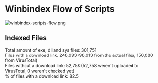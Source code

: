 # Winbindex Flow of Scripts

![winbindex-scripts-flow.png](winbindex-scripts-flow.png)

## Indexed Files

<!--FileStats-->
Total amount of exe, dll and sys files: 301,751  
Files with a download link: 248,993 (98,913 from the actual files, 150,080 from VirusTotal)  
Files without a download link: 52,758 (52,758 weren't uploaded to VirusTotal, 0 weren't checked yet)  
% of files with a download link: 82.5  
<!--/FileStats-->
